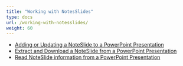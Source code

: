 ```yaml
---
title: "Working with NotesSlides"
type: docs
url: /working-with-notesslides/
weight: 60
---
```


- [Adding or Updating a NoteSlide to a PowerPoint Presentation](/slidescloud/adding-or-updating-a-noteslide-to-a-powerpoint-presentation/)
- [Extract and Download a NoteSlide from a PowerPoint Presentation](/slidescloud/extract-and-download-a-noteslide-from-a-powerpoint-presentation/)
- [Read NoteSlide information from a PowerPoint Presentation](/slidescloud/read-noteslide-information-from-a-powerpoint-presentation/)
